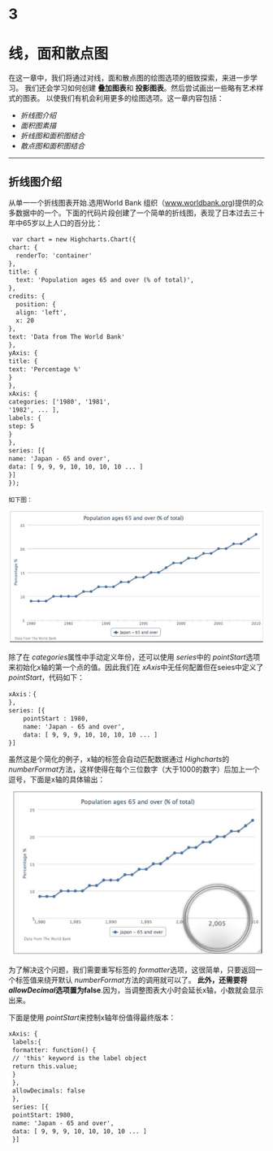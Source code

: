 3 
===================
线，面和散点图
====================
  在这一章中，我们将通过对线，面和散点图的绘图选项的细致探索，来进一步学习。
  我们还会学习如何创建 **叠加图表**和 **投影图表**。然后尝试画出一些略有艺术样式的图表。
  以使我们有机会利用更多的绘图选项。这一章内容包括：
  
+  *折线图介绍*
+  *面积图素描*
+  *折线图和面积图结合*
+  *散点图和面积图结合*
**********************************************************


 折线图介绍
 -----------------
 
   从单一一个折线图表开始.选用World Bank
   组织（www.worldbank.org)提供的众多数据中的一个。下面的代码片段创建了一个简单的折线图，表现了日本过去三十年中65岁以上人口的百分比：

     var chart = new Highcharts.Chart({
    chart: {    
      renderTo: 'container'    
    },    
    title: {    
      text: 'Population ages 65 and over (% of total)',    
    },    
    credits: {    
      position: {    
      align: 'left',    
      x: 20    
    },    
    text: 'Data from The World Bank'    
    },    
    yAxis: {    
    title: {    
    text: 'Percentage %'    
    }    
    },    
    xAxis: {    
    categories: ['1980', '1981',    
    '1982', ... ],    
    labels: {    
    step: 5    
    }    
    },    
    series: [{    
    name: 'Japan - 65 and over',    
    data: [ 9, 9, 9, 10, 10, 10, 10 ... ]    
    }]    
    });    
    
    如下图：

 <img src='03_img/03.00-001.png'></img>

除了在 *categories*属性中手动定义年份，还可以使用 *series*中的 *pointStart*选项来初始化x轴的第一个点的值。因此我们在 *xAxis*中无任何配置但在seies中定义了 *pointStart*，代码如下：

    xAxis：{    
    },    
    series: [{
        pointStart : 1980, 
        name: 'Japan - 65 and over',    
        data: [ 9, 9, 9, 10, 10, 10, 10 ... ]
    }]    

虽然这是个简化的例子，x轴的标签会自动匹配数据通过 *Highcharts*的 *numberFormat*方法，这样使得在每个三位数字（大于1000的数字）后加上一个逗号，下面是x轴的具体输出：

<img src='03_img/03.00-002.png'></img>

为了解决这个问题，我们需要重写标签的 *formatter*选项，这很简单，只要返回一个标签值来绕开默认 *numberFormat*方法的调用就可以了。 **此外，还需要将 *allowDecimal*选项置为false**.因为，当调整图表大小时会延长x轴，小数就会显示出来。

下面是使用 *pointStart*来控制x轴年份值得最终版本：

    xAxis: {     
     labels:{     
     formatter: function() {     
     // 'this' keyword is the label object     
     return this.value;     
     }     
     },     
     allowDecimals: false     
     },     
     series: [{     
     pointStart: 1980,     
     name: 'Japan - 65 and over',     
     data: [ 9, 9, 9, 10, 10, 10, 10 ... ]     
     }]     


  
